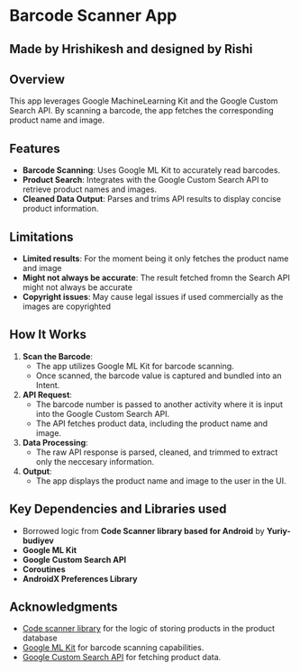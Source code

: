 # Barcode Scanner App
## Made by Hrishikesh and designed by Rishi
## Overview
This app leverages Google MachineLearning Kit and the Google Custom Search API. By scanning a barcode, the app fetches the corresponding product name and image.

## Features
- **Barcode Scanning**: Uses Google ML Kit to accurately read barcodes.
- **Product Search**: Integrates with the Google Custom Search API to retrieve product names and images.
- **Cleaned Data Output**: Parses and trims API results to display concise product information.

## Limitations
-  **Limited results**: For the moment being it only fetches the product name and image
-  **Might not always be accurate**: The result fetched fromn the Search API might not always be accurate
-  **Copyright issues**: May cause legal issues if used commercially as the images are copyrighted

## How It Works
1. **Scan the Barcode**:
   - The app utilizes Google ML Kit for barcode scanning.
   - Once scanned, the barcode value is captured and bundled into an Intent.
2. **API Request**:
   - The barcode number is passed to another activity where it is input into the Google Custom Search API.
   - The API fetches product data, including the product name and image.
3. **Data Processing**:
   - The raw API response is parsed, cleaned, and trimmed to extract only the neccesary information.
4. **Output**:
   - The app displays the product name and image to the user in the UI.

## Key Dependencies and Libraries used
- Borrowed logic from **Code Scanner library based for Android** by **Yuriy-budiyev**
- **Google ML Kit**
- **Google Custom Search API**
- **Coroutines**
- **AndroidX Preferences Library**

## Acknowledgments
- [Code scanner library](https://github.com/yuriy-budiyev/code-scanner) for the logic of storing products in the product database
- [Google ML Kit](https://developers.google.com/ml-kit) for barcode scanning capabilities.
- [Google Custom Search API](https://developers.google.com/custom-search/) for fetching product data.

